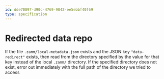 ```yaml
---
id: dde70897-d90c-4769-9842-ee5ebbf40f69
type: specification
---
```


# Redirected data repo

If the file `.zamm/local-metadata.json` exists and the JSON key `"data-redirect"` exists, then read from the directory specified by the value for that key instead of the local `.zamm/` directory. If the specified directory does not exist, error out immediately with the full path of the directory we tried to access
